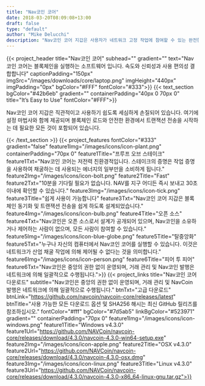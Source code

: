 ```yaml
---
title: "Nav코인 코어"
date: 2018-03-20T08:09:08+13:00
draft: false
type: "default"
author: "Mike Delucchi"
description: "Nav코인 코어 지갑은 사용자가 네트워크 고정 작업에 참여할 수 있는 완전한 Nav코인 클라이언트 입니다."
---
```

{{< project_header
    title="Nav코인 코어"
    subhead=""
    gradient=""
    text="Nav코인 코어는 블록체인을 실행하는 소프트웨어 입니다. 속도와 신뢰성과 사용 편의성 결합합니다"
    captionPadding="150px"
    imgSrc="/images/downloads/core/laptop.png"
    imgHeight="440px"
    imgPadding="0px"
    bgColor="#FFF"
    fontColor="#333">}}
{{< text_section
    bgColor="#42b6eb"
    gradient=""
    containerPadding="40px 0 70px 0"
    title="It’s Easy to Use"
    fontColor="#FFF">}}
    <p>Nav코인 코어 지갑은 직관적이고 사용하기 쉽도록 세심하게 손질되어 있습니다. 여기에 설정 마법사와 함께 제공되며 블록체인 로드와 안전한 환경에서 트랜잭션 전송을 시작하는 데 필요한 모든 것이 포함되어 있습니다.</p>
{{< /text_section >}}
{{< project_features
    fontColor="#333"
    gradient="false"
    feature1Img="/images/icons/icon-plant.png"
    containerPadding="70px 0"
    feature1Title="프루프 오브 스테이크"
    feature1Txt="Nav코인 코어는 저전력 친환경적입니다. 스테이크의 증명은 작업 증명을 사용하여 채굴하는 데 사용되는 에너지의 일부만을 소비하게 됩니다."
    feature2Img="/images/icons/icon-bolt.png"
    feature2Title="Fast"
    feature2Txt="10분을 기다릴 필요가 없습니다. NAV를 지구 어디든 즉시 보내고 30초 이내에 확인할 수 있습니다."
    feature3Img="/images/icons/icon-tick.png"
    feature3Title="쉽게 사용이 가능합니다"
    feature3Txt="Nav코인 코어 지갑은 블록체인 동기화 및 트랜잭션 전송을 쉽게 하도록 설계되었습니다."
    feature4Img="/images/icons/icon-bulb.png"
    feature4Title="오픈 소스"
    feature4Txt="Nav코인은 오픈 소스로서 설계가 공개되어 있으며, Nav코인을 소유하거나 제어하는 사람이 없으며, 모든 사람이 참여할 수 있습니다."
    feature5Img="/images/icons/icon-blue-globe.png"
    feature5Title="탈중앙화"
    feature5Txt="누구나 자신의 컴퓨터에서 Nav코인 코어를 실행할 수 있습니다. 이것은 네트워크가 산업 채굴 작업에 의해 제어될 수 없다는 것을 의미합니다."
    feature6Img="/images/icons/icon-person.png"
    feature6Title="피어 투 피어"
    feature6Txt="Nav코인은 중앙의 권한 없이 운영되며, 거래 관리 및 Nav코인 발행은 네트워크에 의해 일괄적으로 수행됩니다.">}}
{{< project_links
    title="Nav코인 코어 다운로드"
    subtitle="Nav코인은 중앙의 권한 없이 운영되며, 거래 관리 및 NavCoin 발행은 네트워크에 의해 일괄적으로 수행됩니다."
    btnTxt="고급 다운로드"
    btnLink="https://github.com/navcoin/navcoin-core/releases/latest"
    btnTitle="사용 가능한 모든 다운로드 옵션 및 SHA256 해시는 최신 GitHub 릴리즈를 참조하십시오."
    fontColor="#fff"
    bgColor="#7d5ab5"
    linkBgColor="#523971"
    gradient=""
    containerPadding="70px 0"
    feature1Img="/images/icons/icon-windows.png"
    feature1Title="Windows v4.3.0"
    feature1Url="https://github.com/NAVCoin/navcoin-core/releases/download/4.3.0/navcoin-4.3.0-win64-setup.exe"
    feature2Img="/images/icons/icon-apple.png"
    feature2Title="OSX v4.3.0"
    feature2Url="https://github.com/NAVCoin/navcoin-core/releases/download/4.3.0/navcoin-4.3.0-osx.dmg"
    feature3Img="/images/icons/icon-linux.png"
    feature3Title="Linux v4.3.0"
    feature3Url="https://github.com/NAVCoin/navcoin-core/releases/download/4.3.0/navcoin-4.3.0-x86_64-linux-gnu.tar.gz">}}
